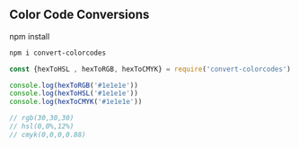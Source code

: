 ## Color Code Conversions

npm install
```bash
npm i convert-colorcodes
```

```javascript
const {hexToHSL , hexToRGB, hexToCMYK} = require('convert-colorcodes')

console.log(hexToRGB('#1e1e1e'))
console.log(hexToHSL('#1e1e1e'))
console.log(hexToCMYK('#1e1e1e'))

// rgb(30,30,30)
// hsl(0,0%,12%)
// cmyk(0,0,0,0.88)

```
